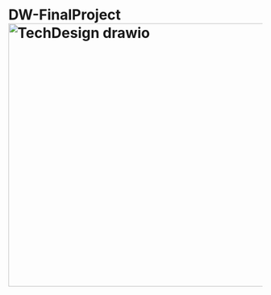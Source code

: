 # DW-FinalProject<img width="818" height="521" alt="TechDesign drawio" src="https://github.com/user-attachments/assets/b94b5f35-a6dd-4fec-b84a-dc0a788b3b73" />
